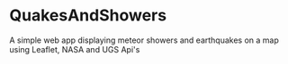 # QuakesAndShowers
A simple web app displaying meteor showers and earthquakes on a map using Leaflet, NASA and UGS Api's
